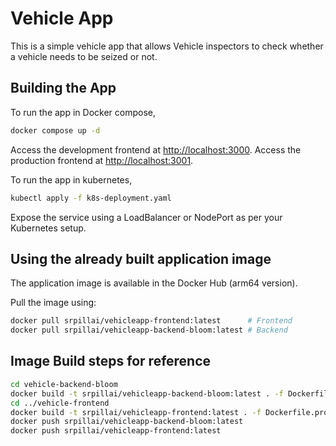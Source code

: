 # Vehicle App

This is a simple vehicle app that allows Vehicle inspectors to check whether a vehicle needs to be seized or not.

## Building the App

To run the app in Docker compose,

```bash
docker compose up -d
```
Access the development frontend at [http://localhost:3000](http://localhost:3000).
Access the production frontend at [http://localhost:3001](http://localhost:3001).

To run the app in kubernetes,

```bash
kubectl apply -f k8s-deployment.yaml
```

Expose the service using a LoadBalancer or NodePort as per your Kubernetes setup.

## Using the already built application image

The application image is available in the Docker Hub (arm64 version).

Pull the image using:

```bash
docker pull srpillai/vehicleapp-frontend:latest      # Frontend
docker pull srpillai/vehicleapp-backend-bloom:latest # Backend
```

## Image Build steps for reference

```bash
cd vehicle-backend-bloom
docker build -t srpillai/vehicleapp-backend-bloom:latest . -f Dockerfile --no-cache
cd ../vehicle-frontend
docker build -t srpillai/vehicleapp-frontend:latest . -f Dockerfile.prod --no-cache
docker push srpillai/vehicleapp-backend-bloom:latest
docker push srpillai/vehicleapp-frontend:latest
```

